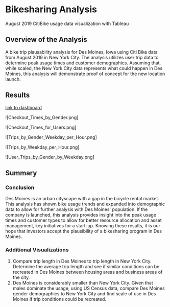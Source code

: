 # Bikesharing Analysis

August 2019 CitiBike usage data visualization with Tableau

## Overview of the Analysis

A bike trip plausability analysis for Des Moines, Iowa using Citi Bike data from August 2019 in New York City. The analysis utilizes user trip data to determine peak usage times and customer demographics. Assuming that, while scaled, the New York City data represents what could happen in Des Moines, this analysis will demonstrate proof of concept for the new location launch.

## Results

[link to dashboard](https://public.tableau.com/app/profile/zach.mehlenbacher/viz/BikesharingAnalysis_16468505514540/CitibikeAnalysis?publish=yes)


![Checkout_Times_by_Gender.png]

![Checkout_Times_for_Users.png]

![Trips_by_Gender_Weekday_per_Hour.png]

![Trips_by_Weekday_per_Hour.png]

![User_Trips_by_Gender_by_Weekday.png]

## Summary

### Conclusion

Des Moines is an urban cityscape with a gap in the bicycle rental market. This analysis has shown bike usage trends and expanded into demographic data to allow for further analysis with Des Moines' population. If the company is launched, this analysis provides insight into the peak usage times and customer types to allow for better resource allocation and asset management, key initiatives for a start-up. Knowing these results, it is our hope that investors accept the plausibility of a bikesharing program in Des Moines.

### Additional Visualizations

1) Compare trip length in Des Moines to trip length in New York City. Determine the average trip length and see if similar conditions can be recreated in Des Moines between housing areas and business areas of the city. 
2) Des Moines is considerably smaller than New York City. Given that males dominate the usage, using US Census data, compare Des Moines gender demographics to New York City and find scale of use in Des Moines if trip conditions could be recreated. 
